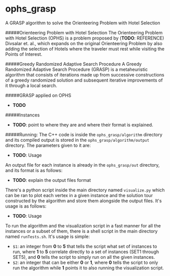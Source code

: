 # ophs_grasp
A GRASP algorithm to solve the Orienteering Problem with Hotel Selection

#####Orienteering Problem with Hotel Selection
The Orienteering Problem with Hotel Selection (OPHS) is a problem proposed by (**TODO**: REFERENCE) Divsalar et. al., which expands on the original Orienteering Problem by also adding the selection of Hotels where the traveler must rest while visiting the Points of Interest.

#####Greedy Randomized Adaptive Search Procedure
A Greedy Randomized Adaptive Search Procedure (GRASP) is a metaheuristic algorithm that consists of iterations made up from successive constructions of a greedy randomized solution and subsequent iterative improvements of it through a local search.

#####GRASP applied on OPHS
* **TODO**

#####Instances
* **TODO**: point to where they are and where their format is explained.

#####Running:
The C++ code is inside the `ophs_grasp/algorithm` directory and its compiled output is stored in the `ophs_grasp/algorithm/output` directory. The parameters given to it are:
* **TODO**: Usage

An output file for each instance is already in the `ophs_grasp/out` directory, and its format is as follows:
* **TODO**: explain the output files format

There's a python script inside the main directory named `visualize.py` which can be ran to plot each vertex in a given instance and the solution tour constructed by the algorithm and store them alongside the output files. It's usage is as follows:
* **TODO**: Usage

To run the algorithm and the visualization script in a fast manner for all the instances or a subset of them, there is a shell script in the main directory named `runTests.sh`. It's usage is simple:
* `$1`: an integer from **0** to **5** that tells the script what set of instances to run, where **1** to **5** correlate directly to a set of instances (SET1 through SET5), and **0** tells the script to simply run on all the given instances.
* `$2`: an integer that can be either **0** or **1**, where **0** tells the script to only run the algorithm while **1** points it to also running the visualization script.
